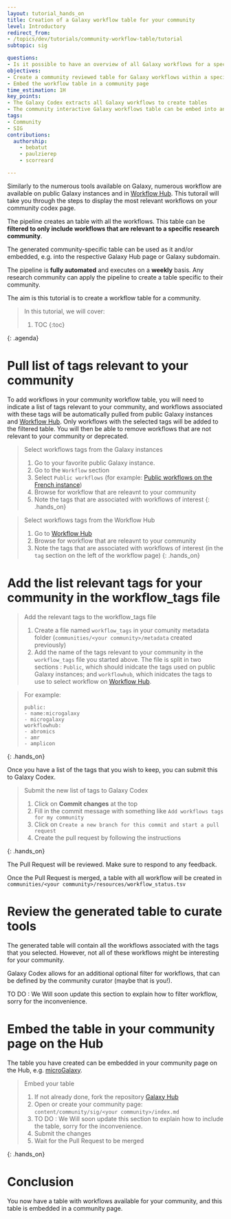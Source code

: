 ```yaml
---
layout: tutorial_hands_on
title: Creation of a Galaxy workflow table for your community
level: Introductory
redirect_from:
- /topics/dev/tutorials/community-workflow-table/tutorial
subtopic: sig

questions:
- Is it possible to have an overview of all Galaxy workflows for a specific scientific domain?
objectives:
- Create a community reviewed table for Galaxy workflows within a specific scientific domain
- Embed the workflow table in a community page
time_estimation: 1H
key_points:
- The Galaxy Codex extracts all Galaxy workflows to create tables
- The community interactive Galaxy workflows table can be embed into any website
tags:
- Community
- SIG
contributions:
  authorship:
    - bebatut
    - paulzierep
    - scorreard

---
```


Similarly to the numerous tools available on Galaxy, numerous workflow are available on public Galaxy instances and in [Workflow Hub](https://workflowhub.eu/). This tutorail will take you through the steps to display the most relevant workflows on your community codex page.

The pipeline creates an table with all the workflows. This table can be **filtered to only include workflows that are relevant to a specific research community**.

The generated community-specific table can be used as it and/or embedded, e.g. into the respective Galaxy Hub page or Galaxy subdomain.

The pipeline is **fully automated** and executes on a **weekly** basis. Any research community can apply the pipeline to create a table specific to their community.

The aim is this tutorial is to create a workflow table for a community.

> <agenda-title></agenda-title>
>
> In this tutorial, we will cover:
>
> 1. TOC
> {:toc}
>
{: .agenda}

# Pull list of tags relevant to your community

To add workflows in your community workflow table, you will need to indicate a list of tags relevant to your community, and workflows associated with these tags will be automatically pulled from public Galaxy instances and [Workflow Hub](https://workflowhub.eu/). Only workflows with the selected tags will be added to the filtered table.
You will then be able to remove workflows that are not relevant to your community or deprecated.

> <hands-on-title>Select workflows tags from the Galaxy instances</hands-on-title>
>
> 1. Go to your favorite public Galaxy instance.
> 2. Go to the `Workflow` section
> 3. Select `Public workflows` (for example: [Public workflows on the French instance](https://usegalaxy.fr/workflows/list_published))
> 4. Browse for workflow that are releavnt to your community
> 5. Note the tags that are associated with workflows of interest
{: .hands_on}

> <hands-on-title>Select workflows tags from the Workflow Hub</hands-on-title>
>
> 1. Go to [Workflow Hub](https://workflowhub.eu/)
> 2. Browse for workflow that are releavnt to your community
> 3. Note the tags that are associated with workflows of interest (in the `tag` section on the left of the workflow page)
{: .hands_on}

# Add the list relevant tags for your community in the workflow_tags file

> <hands-on-title>Add the relevant tags to the workflow_tags file</hands-on-title>
> 1. Create a file named `workflow_tags` in your comunity metadata folder (`communities/<your community>/metadata` created previously)
> 2. Add the name of the tags relevant to your community in the `workflow_tags` file you started above. The file is split in two sections : `Public`, which should inidcate the tags used on public Galaxy instances; and `workflowhub`, which inidcates the tags to use to select workflow on [Workflow Hub](https://workflowhub.eu/).

>
>    For example:
>    ```
>    public:
>    - name:microgalaxy
>    - microgalaxy
>    workflowhub:
>    - abromics
>    - amr
>    - amplicon
>    ```
>

{: .hands_on}

Once you have a list of the tags that you wish to keep, you can submit this to Galaxy Codex.

> <hands-on-title>Submit the new list of tags to Galaxy Codex</hands-on-title>
>
> 1. Click on **Commit changes** at the top
> 2. Fill in the commit message with something like `Add workflows tags for my community`
> 3. Click on `Create a new branch for this commit and start a pull request`
> 4. Create the pull request by following the instructions
>
{: .hands_on}

The Pull Request will be reviewed. Make sure to respond to any feedback.

Once the Pull Request is merged, a table with all workflow will be created in `communities/<your community>/resources/workflow_status.tsv`

# Review the generated table to curate tools

The generated table will contain all the workflows associated with the tags that you selected. However, not all of these workflows might be interesting for your community.

Galaxy Codex allows for an additional optional filter for workflows, that can be defined by the community curator (maybe that is you!).

TO DO : We Will soon update this section to explain how to filter workflow, sorry for the inconvenience.

# Embed the table in your community page on the Hub

The table you have created can be embedded in your community page on the Hub, e.g. [microGalaxy](https://galaxyproject.org/community/sig/microbial/#workflows-and-tutorials).

> <hands-on-title>Embed your table</hands-on-title>
>
> 1.  If not already done, fork the repository [Galaxy Hub](https://github.com/galaxyproject/galaxy-hub)
> 2. Open or create your community page: `content/community/sig/<your community>/index.md`
> 3. TO DO : We Will soon update this section to explain how to include the table, sorry for the inconvenience. 
> 4. Submit the changes
> 5. Wait for the Pull Request to be merged
>
{: .hands_on}

# Conclusion

You now have a table with workflows available for your community, and this table is embedded in a community page.
